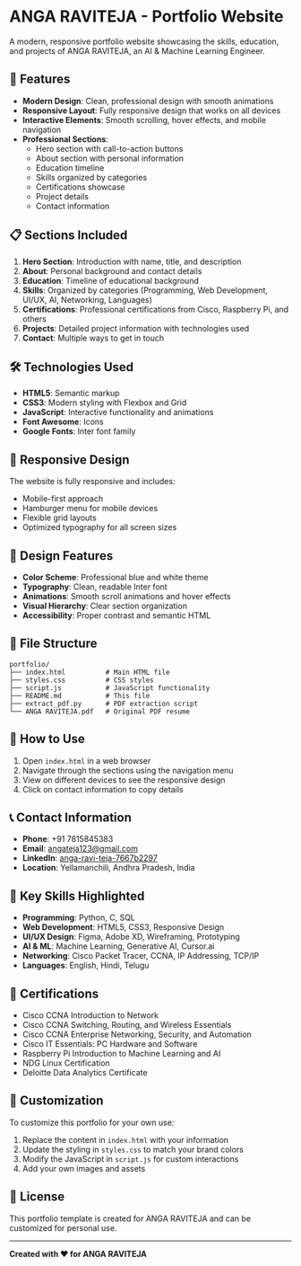 # ANGA RAVITEJA - Portfolio Website

A modern, responsive portfolio website showcasing the skills, education, and projects of ANGA RAVITEJA, an AI & Machine Learning Engineer.

## 🚀 Features

- **Modern Design**: Clean, professional design with smooth animations
- **Responsive Layout**: Fully responsive design that works on all devices
- **Interactive Elements**: Smooth scrolling, hover effects, and mobile navigation
- **Professional Sections**: 
  - Hero section with call-to-action buttons
  - About section with personal information
  - Education timeline
  - Skills organized by categories
  - Certifications showcase
  - Project details
  - Contact information

## 📋 Sections Included

1. **Hero Section**: Introduction with name, title, and description
2. **About**: Personal background and contact details
3. **Education**: Timeline of educational background
4. **Skills**: Organized by categories (Programming, Web Development, UI/UX, AI, Networking, Languages)
5. **Certifications**: Professional certifications from Cisco, Raspberry Pi, and others
6. **Projects**: Detailed project information with technologies used
7. **Contact**: Multiple ways to get in touch

## 🛠️ Technologies Used

- **HTML5**: Semantic markup
- **CSS3**: Modern styling with Flexbox and Grid
- **JavaScript**: Interactive functionality and animations
- **Font Awesome**: Icons
- **Google Fonts**: Inter font family

## 📱 Responsive Design

The website is fully responsive and includes:
- Mobile-first approach
- Hamburger menu for mobile devices
- Flexible grid layouts
- Optimized typography for all screen sizes

## 🎨 Design Features

- **Color Scheme**: Professional blue and white theme
- **Typography**: Clean, readable Inter font
- **Animations**: Smooth scroll animations and hover effects
- **Visual Hierarchy**: Clear section organization
- **Accessibility**: Proper contrast and semantic HTML

## 📂 File Structure

```
portfolio/
├── index.html          # Main HTML file
├── styles.css          # CSS styles
├── script.js           # JavaScript functionality
├── README.md           # This file
├── extract_pdf.py      # PDF extraction script
└── ANGA RAVITEJA.pdf   # Original PDF resume
```

## 🚀 How to Use

1. Open `index.html` in a web browser
2. Navigate through the sections using the navigation menu
3. View on different devices to see the responsive design
4. Click on contact information to copy details

## 📞 Contact Information

- **Phone**: +91 7815845383
- **Email**: angateja123@gmail.com
- **LinkedIn**: [anga-ravi-teja-7667b2297](https://www.linkedin.com/in/anga-ravi-teja-7667b2297)
- **Location**: Yellamanchili, Andhra Pradesh, India

## 🎯 Key Skills Highlighted

- **Programming**: Python, C, SQL
- **Web Development**: HTML5, CSS3, Responsive Design
- **UI/UX Design**: Figma, Adobe XD, Wireframing, Prototyping
- **AI & ML**: Machine Learning, Generative AI, Cursor.ai
- **Networking**: Cisco Packet Tracer, CCNA, IP Addressing, TCP/IP
- **Languages**: English, Hindi, Telugu

## 📜 Certifications

- Cisco CCNA Introduction to Network
- Cisco CCNA Switching, Routing, and Wireless Essentials
- Cisco CCNA Enterprise Networking, Security, and Automation
- Cisco IT Essentials: PC Hardware and Software
- Raspberry Pi Introduction to Machine Learning and AI
- NDG Linux Certification
- Deloitte Data Analytics Certificate

## 🔧 Customization

To customize this portfolio for your own use:

1. Replace the content in `index.html` with your information
2. Update the styling in `styles.css` to match your brand colors
3. Modify the JavaScript in `script.js` for custom interactions
4. Add your own images and assets

## 📄 License

This portfolio template is created for ANGA RAVITEJA and can be customized for personal use.

---

**Created with ❤️ for ANGA RAVITEJA** 